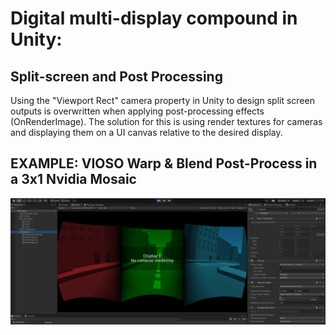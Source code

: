 # Digital multi-display compound in Unity: 
## Split-screen and Post Processing
Using the "Viewport Rect" camera property in Unity to design split screen outputs is overwritten when applying post-processing effects (OnRenderImage).
The solution for this is using render textures for cameras and displaying them on a UI canvas relative to the desired display.

## EXAMPLE: VIOSO Warp & Blend Post-Process in a 3x1 Nvidia Mosaic
![Screenshot](https://github.com/Ahmed-jerbi/Digital-MultiDisplay-Compound-PostFX/blob/master/mosaicScreenshot.PNG)
